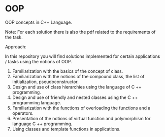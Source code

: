 # OOP
OOP concepts in C++ Language.

Note:  For each solution there is also the pdf related to the requirements of the task.

Approach:

In this repository you will find solutions implemented for certain applications / tasks using the notions of OOP.
   1. Familiarization with the basics of the concept of class.
   2. Familiarization with the notions of the compound class, the list of initialization, pseudoconstructor.
   3. Design and use of class hierarchies using the language of C ++ programming. 
   4. Design and use of friendly and nested classes using the C ++ programming language.
   5. Familiarization with the functions of overloading the functions and a operators.
   6. Presentation of the notions of virtual function and polymorphism for language C ++ programming.
   7. Using classes and template functions in applications.
